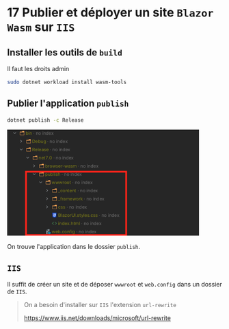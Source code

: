# 17 Publier et déployer un site `Blazor Wasm` sur `IIS`



## Installer les outils de `build`

Il faut les droits admin

```bash
sudo dotnet workload install wasm-tools
```



## Publier l'application `publish`

```bash
dotnet publish -c Release
```

<img src="assets/Screenshot%202023-10-19%20at%2011.07.32-7706527.png" alt="Screenshot 2023-10-19 at 11.07.32" style="zoom:80%;" />

On trouve l'application dans le dossier `publish`.



## `IIS`

Il suffit de créer un site et de déposer `wwwroot` et `web.config` dans un dossier de `IIS`.

> On a besoin d'installer sur `IIS` l'extension `url-rewrite`
>
> https://www.iis.net/downloads/microsoft/url-rewrite